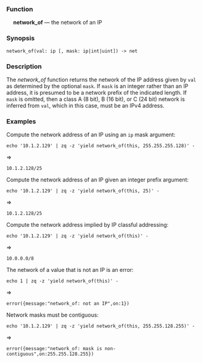 ### Function

&emsp; **network_of** &mdash; the network of an IP

### Synopsis

```
network_of(val: ip [, mask: ip|int|uint]) -> net
```

### Description

The _network_of_ function returns the network of the IP address given
by `val` as determined by the optional `mask`.  If `mask` is an integer rather
than an IP address, it is presumed to be a network prefix of the indicated length.
If `mask` is omitted, then a class A (8 bit), B (16 bit), or C (24 bit)
network is inferred from `val`, which in this case, must be an IPv4 address.

### Examples

Compute the network address of an IP using an `ip` mask argument:
```mdtest-command
echo '10.1.2.129' | zq -z 'yield network_of(this, 255.255.255.128)' -
```
=>
```mdtest-output
10.1.2.128/25
```

Compute the network address of an IP given an integer prefix argument:
```mdtest-command
echo '10.1.2.129' | zq -z 'yield network_of(this, 25)' -
```
=>
```mdtest-output
10.1.2.128/25
```

Compute the network address implied by IP classful addressing:
```mdtest-command
echo '10.1.2.129' | zq -z 'yield network_of(this)' -
```
=>
```mdtest-output
10.0.0.0/8
```

The network of a value that is not an IP is an error:
```mdtest-command
echo 1 | zq -z 'yield network_of(this)' -
```
=>
```mdtest-output
error({message:"network_of: not an IP",on:1})
```

Network masks must be contiguous:
```mdtest-command
echo '10.1.2.129' | zq -z 'yield network_of(this, 255.255.128.255)' -
```
=>
```mdtest-output
error({message:"network_of: mask is non-contiguous",on:255.255.128.255})
```
